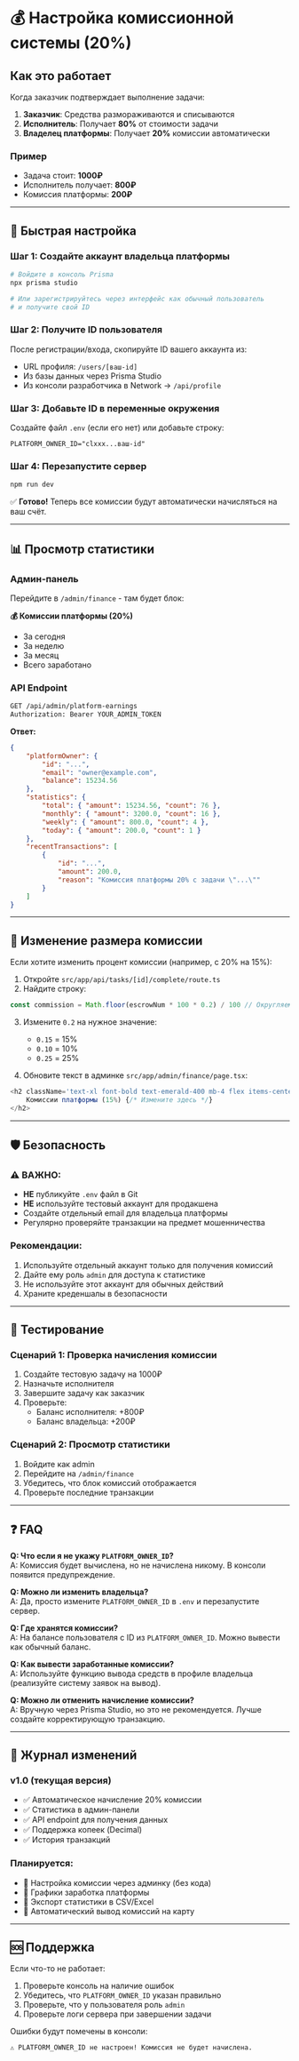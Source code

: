 # 💰 Настройка комиссионной системы (20%)

## Как это работает

Когда заказчик подтверждает выполнение задачи:

1. **Заказчик**: Средства размораживаются и списываются
2. **Исполнитель**: Получает **80%** от стоимости задачи
3. **Владелец платформы**: Получает **20%** комиссии автоматически

### Пример

- Задача стоит: **1000₽**
- Исполнитель получает: **800₽**
- Комиссия платформы: **200₽**

---

## 🚀 Быстрая настройка

### Шаг 1: Создайте аккаунт владельца платформы

```bash
# Войдите в консоль Prisma
npx prisma studio

# Или зарегистрируйтесь через интерфейс как обычный пользователь
# и получите свой ID
```

### Шаг 2: Получите ID пользователя

После регистрации/входа, скопируйте ID вашего аккаунта из:

- URL профиля: `/users/[ваш-id]`
- Из базы данных через Prisma Studio
- Из консоли разработчика в Network → `/api/profile`

### Шаг 3: Добавьте ID в переменные окружения

Создайте файл `.env` (если его нет) или добавьте строку:

```env
PLATFORM_OWNER_ID="clxxx...ваш-id"
```

### Шаг 4: Перезапустите сервер

```bash
npm run dev
```

✅ **Готово!** Теперь все комиссии будут автоматически начисляться на ваш счёт.

---

## 📊 Просмотр статистики

### Админ-панель

Перейдите в `/admin/finance` - там будет блок:

**💰 Комиссии платформы (20%)**

- За сегодня
- За неделю
- За месяц
- Всего заработано

### API Endpoint

```bash
GET /api/admin/platform-earnings
Authorization: Bearer YOUR_ADMIN_TOKEN
```

**Ответ:**

```json
{
	"platformOwner": {
		"id": "...",
		"email": "owner@example.com",
		"balance": 15234.56
	},
	"statistics": {
		"total": { "amount": 15234.56, "count": 76 },
		"monthly": { "amount": 3200.0, "count": 16 },
		"weekly": { "amount": 800.0, "count": 4 },
		"today": { "amount": 200.0, "count": 1 }
	},
	"recentTransactions": [
		{
			"id": "...",
			"amount": 200.0,
			"reason": "Комиссия платформы 20% с задачи \"...\""
		}
	]
}
```

---

## 🔧 Изменение размера комиссии

Если хотите изменить процент комиссии (например, с 20% на 15%):

1. Откройте `src/app/api/tasks/[id]/complete/route.ts`
2. Найдите строку:

```typescript
const commission = Math.floor(escrowNum * 100 * 0.2) / 100 // Округляем до копеек
```

3. Измените `0.2` на нужное значение:

   - `0.15` = 15%
   - `0.10` = 10%
   - `0.25` = 25%

4. Обновите текст в админке `src/app/admin/finance/page.tsx`:

```typescript
<h2 className='text-xl font-bold text-emerald-400 mb-4 flex items-center gap-2'>
	Комиссии платформы (15%) {/* Измените здесь */}
</h2>
```

---

## 🛡️ Безопасность

### ⚠️ ВАЖНО:

- **НЕ** публикуйте `.env` файл в Git
- **НЕ** используйте тестовый аккаунт для продакшена
- Создайте отдельный email для владельца платформы
- Регулярно проверяйте транзакции на предмет мошенничества

### Рекомендации:

1. Используйте отдельный аккаунт только для получения комиссий
2. Дайте ему роль `admin` для доступа к статистике
3. Не используйте этот аккаунт для обычных действий
4. Храните креденшалы в безопасности

---

## 🧪 Тестирование

### Сценарий 1: Проверка начисления комиссии

1. Создайте тестовую задачу на 1000₽
2. Назначьте исполнителя
3. Завершите задачу как заказчик
4. Проверьте:
   - Баланс исполнителя: +800₽
   - Баланс владельца: +200₽

### Сценарий 2: Просмотр статистики

1. Войдите как admin
2. Перейдите на `/admin/finance`
3. Убедитесь, что блок комиссий отображается
4. Проверьте последние транзакции

---

## ❓ FAQ

**Q: Что если я не укажу `PLATFORM_OWNER_ID`?**  
A: Комиссия будет вычислена, но не начислена никому. В консоли появится предупреждение.

**Q: Можно ли изменить владельца?**  
A: Да, просто измените `PLATFORM_OWNER_ID` в `.env` и перезапустите сервер.

**Q: Где хранятся комиссии?**  
A: На балансе пользователя с ID из `PLATFORM_OWNER_ID`. Можно вывести как обычный баланс.

**Q: Как вывести заработанные комиссии?**  
A: Используйте функцию вывода средств в профиле владельца (реализуйте систему заявок на вывод).

**Q: Можно ли отменить начисление комиссии?**  
A: Вручную через Prisma Studio, но это не рекомендуется. Лучше создайте корректирующую транзакцию.

---

## 📝 Журнал изменений

### v1.0 (текущая версия)

- ✅ Автоматическое начисление 20% комиссии
- ✅ Статистика в админ-панели
- ✅ API endpoint для получения данных
- ✅ Поддержка копеек (Decimal)
- ✅ История транзакций

### Планируется:

- 🔄 Настройка комиссии через админку (без кода)
- 🔄 Графики заработка платформы
- 🔄 Экспорт статистики в CSV/Excel
- 🔄 Автоматический вывод комиссий на карту

---

## 🆘 Поддержка

Если что-то не работает:

1. Проверьте консоль на наличие ошибок
2. Убедитесь, что `PLATFORM_OWNER_ID` указан правильно
3. Проверьте, что у пользователя роль `admin`
4. Проверьте логи сервера при завершении задачи

Ошибки будут помечены в консоли:

```
⚠️ PLATFORM_OWNER_ID не настроен! Комиссия не будет начислена.
```
